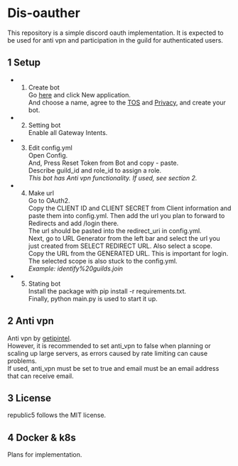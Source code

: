# Dis-oauther

This repository is a simple discord oauth implementation.
It is expected to be used for anti vpn and participation in the guild for authenticated users.

## 1 Setup

- 1. Create bot <br/>
  Go [here](https://discord.com/developers/applications) and click New application. <br/>
  And choose a name, agree to the [TOS](https://discord.com/developers/docs/policies-and-agreements/terms-of-service) and [Privacy](https://discord.com/developers/docs/policies-and-agreements/developer-policy), and create your bot.
  
- 2. Setting bot <br/>
  Enable all Gateway Intents.
  
- 3. Edit config.yml <br/>
  Open Config.<br/>
  And, Press Reset Token from Bot and copy - paste.<br/>
  Describe guild_id and role_id to assign a role.<br/>
  _This bot has Anti vpn functionality. If used, see section 2._
 
- 4. Make url <br/>
  Go to OAuth2.<br/>
  Copy the CLIENT ID and CLIENT SECRET from Client information and paste them into config.yml.
  Then add the url you plan to forward to Redirects and add /login there.<br/>
  The url should be pasted into the redirect_uri in config.yml.<br/>
  Next, go to URL Generator from the left bar and select the url you just created from SELECT REDIRECT URL.
  Also select a scope.<br/>
  Copy the URL from the GENERATED URL.
  This is important for login.<br/>
  The selected scope is also stuck to the config.yml.<br/>
  _Example: identify%20guilds.join_
  
- 5.  Stating bot<br/>
  Install the package with pip install -r requirements.txt.<br/>
  Finally, python main.py is used to start it up.
  
## 2 Anti vpn
Anti vpn by [getipintel](https://www.getipintel.net/).<br/>
However, it is recommended to set anti_vpn to false when planning or scaling up large servers, as errors caused by rate limiting can cause problems.<br/>
If used, anti_vpn must be set to true and email must be an email address that can receive email.

## 3 License
republic5 follows the MIT license.

## 4 Docker & k8s
Plans for implementation.
